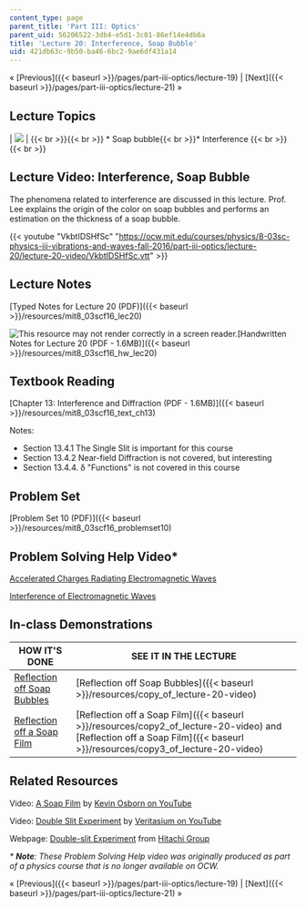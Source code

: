 ```yaml
---
content_type: page
parent_title: 'Part III: Optics'
parent_uid: 56206522-3db4-e5d1-3c01-86ef14e4db6a
title: 'Lecture 20: Interference, Soap Bubble'
uid: 421db63c-9b50-ba46-6bc2-9ae6df431a14
---
```


« [Previous]({{< baseurl >}}/pages/part-iii-optics/lecture-19) | [Next]({{< baseurl >}}/pages/part-iii-optics/lecture-21) »

Lecture Topics
--------------

| ![](BASEURL_PLACEHOLDER/resources/l20) |  {{< br >}}{{< br >}} *   Soap bubble{{< br >}}*   Interference {{< br >}}{{< br >}}  

Lecture Video: Interference, Soap Bubble
----------------------------------------

The phenomena related to interference are discussed in this lecture. Prof. Lee explains the origin of the color on soap bubbles and performs an estimation on the thickness of a soap bubble.

{{< youtube "VkbtIDSHfSc" "https://ocw.mit.edu/courses/physics/8-03sc-physics-iii-vibrations-and-waves-fall-2016/part-iii-optics/lecture-20/lecture-20-video/VkbtIDSHfSc.vtt" >}}

Lecture Notes
-------------

[Typed Notes for Lecture 20 (PDF)]({{< baseurl >}}/resources/mit8_03scf16_lec20)

![This resource may not render correctly in a screen reader.](/images/inacessible.gif)[Handwritten Notes for Lecture 20 (PDF - 1.6MB)]({{< baseurl >}}/resources/mit8_03scf16_hw_lec20)

Textbook Reading
----------------

[Chapter 13: Interference and Diffraction (PDF - 1.6MB)]({{< baseurl >}}/resources/mit8_03scf16_text_ch13)

Notes:

*   Section 13.4.1 The Single Slit is important for this course
*   Section 13.4.2 Near-field Diffraction is not covered, but interesting
*   Section 13.4.4. δ "Functions" is not covered in this course

Problem Set
-----------

[Problem Set 10 (PDF)]({{< baseurl >}}/resources/mit8_03scf16_problemset10)

Problem Solving Help Video\*
----------------------------

[Accelerated Charges Radiating Electromagnetic Waves](/courses/res-8-005-vibrations-and-waves-problem-solving-fall-2012/pages/problem-solving-videos/accelerated-charges-radiating-electromagnetic-waves-1)

[Interference of Electromagnetic Waves](/courses/res-8-005-vibrations-and-waves-problem-solving-fall-2012/pages/problem-solving-videos/interference-of-electromagnetic-waves-1)

In-class Demonstrations
-----------------------

| HOW IT'S DONE | SEE IT IN THE LECTURE |
| --- | --- |
| [Reflection off Soap Bubbles](http://tsgphysics.mit.edu/front/?page=demo.php&letnum=P%207&show=0) | [Reflection off Soap Bubbles]({{< baseurl >}}/resources/copy_of_lecture-20-video) |
| [Reflection off a Soap Film](http://tsgphysics.mit.edu/front/?page=demo.php&letnum=P%208&show=0) | [Reflection off a Soap Film]({{< baseurl >}}/resources/copy2_of_lecture-20-video) and [Reflection off a Soap Film]({{< baseurl >}}/resources/copy3_of_lecture-20-video) 

Related Resources
-----------------

Video: [A Soap Film](https://www.youtube.com/watch?v=2CZUhW73YX8) by [Kevin Osborn on YouTube](https://www.youtube.com/channel/UCbYWDju-4RCtlCMK4mj9euQ)

Video: [Double Slit Experiment](https://www.youtube.com/watch?v=Iuv6hY6zsd0) by [Veritasium on YouTube](https://www.youtube.com/channel/UCHnyfMqiRRG1u-2MsSQLbXA)

Webpage: [Double-slit Experiment](http://www.hitachi.com/rd/portal/highlight/quantum/index.html#anc04) from [Hitachi Group](http://www.hitachi.com/)

_\* **Note**: These Problem Solving Help video was originally produced as part of a physics course that is no longer available on OCW._

« [Previous]({{< baseurl >}}/pages/part-iii-optics/lecture-19) | [Next]({{< baseurl >}}/pages/part-iii-optics/lecture-21) »